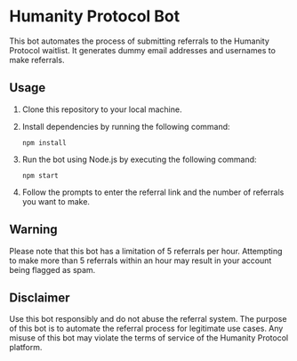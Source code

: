 # Humanity Protocol Bot

This bot automates the process of submitting referrals to the Humanity Protocol waitlist. It generates dummy email addresses and usernames to make referrals.

## Usage

1. Clone this repository to your local machine.

2. Install dependencies by running the following command:

   ```
   npm install
   ```

3. Run the bot using Node.js by executing the following command:

   ```
   npm start
   ```

4. Follow the prompts to enter the referral link and the number of referrals you want to make.

## Warning

Please note that this bot has a limitation of 5 referrals per hour. Attempting to make more than 5 referrals within an hour may result in your account being flagged as spam.

## Disclaimer

Use this bot responsibly and do not abuse the referral system. The purpose of this bot is to automate the referral process for legitimate use cases. Any misuse of this bot may violate the terms of service of the Humanity Protocol platform.
